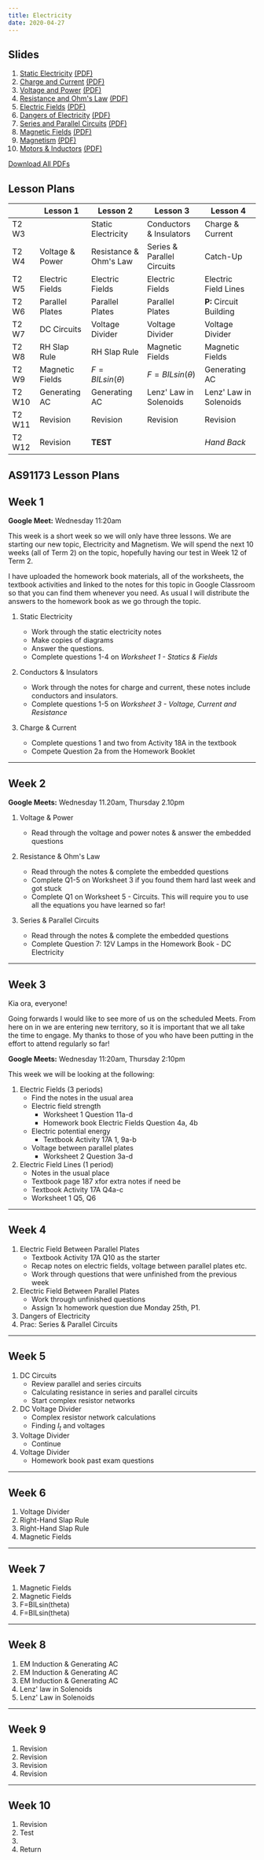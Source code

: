 ```yaml
---
title: Electricity
date: 2020-04-27
---
```


## Slides

1. [Static Electricity](slides/static-electricity.html) [(PDF)](pdfs/static-electricity.pdf)
2. [Charge and Current](slides/charge-and-current.html) [(PDF)](pdfs/charge-and-current.pdf)
3. [Voltage and Power](slides/voltage-and-power.html) [(PDF)](pdfs/voltage-and-power.pdf)
4. [Resistance and Ohm's Law](slides/resistance-and-ohms-law.html) [(PDF)](pdfs/resistance-and-ohms-law.pdf)
5. [Electric Fields](slides/electric-fields.html) [(PDF)](pdfs/electric-fields.pdf)
6. [Dangers of Electricity](slides/dangers-of-electricity.html) [(PDF)](pdfs/dangers-of-electricity.pdf)
7. [Series and Parallel Circuits](slides/series-and-parallel-circuits.html) [(PDF)](pdfs/series-and-parallel-circuits.pdf)
8. [Magnetic Fields](slides/magnetic-fields.html) [(PDF)](pdfs/magnetic-fields.pdf)
9. [Magnetism](slides/magnetism.html) [(PDF)](pdfs/magnetism.pdf)
10. [Motors & Inductors](slides/motors-and-inductors.html) [(PDF)](pdfs/motors-and-inductors.pdf)

[Download All PDFs](as91173.zip)

## Lesson Plans


|         | Lesson 1        | Lesson 2               | Lesson 3                   | Lesson 4                   |
|---------|-----------------|------------------------|----------------------------|----------------------------|
| T2 W3  |                 | Static Electricity     | Conductors & Insulators    | Charge & Current           |
| T2 W4  | Voltage & Power | Resistance & Ohm's Law | Series & Parallel Circuits | Catch-Up                   |
| T2 W5  | Electric Fields | Electric Fields        | Electric Fields            | Electric Field Lines       |
| T2 W6  | Parallel Plates | Parallel Plates        | Parallel Plates            | __P:__ Circuit Building |
| T2 W7  | DC Circuits     | Voltage Divider        | Voltage Divider            | Voltage Divider            |
| T2 W8  | RH Slap Rule    | RH Slap Rule           | Magnetic Fields            | Magnetic Fields            |
| T2 W9  | Magnetic Fields | $F=BILsin(\theta)$      | $F=BILsin(\theta)$          | Generating AC              |
| T2 W10  | Generating AC   | Generating AC          | Lenz' Law in Solenoids     | Lenz' Law in Solenoids     |
| T2 W11  | Revision        | Revision               | Revision                   | Revision                   |
| T2 W12 | Revision        | __TEST__               |                            | _Hand Back_                |

## AS91173 Lesson Plans

## Week 1

__Google Meet:__ Wednesday 11:20am

This week is a short week so we will only have three lessons. We are starting our new topic, Electricity and Magnetism. We will spend the next 10 weeks (all of Term 2) on the topic, hopefully having our test in Week 12 of Term 2.

I have uploaded the homework book materials, all of the worksheets, the textbook activities and linked to the notes for this topic in Google Classroom so that you can find them whenever you need. As usual I will distribute the answers to the homework book as we go through the topic.

1. Static Electricity
    - Work through the static electricity notes
    - Make copies of diagrams
    - Answer the questions.
    - Complete questions 1-4 on _Worksheet 1 - Statics & Fields_

2. Conductors & Insulators
    - Work through the notes for charge and current, these notes include conductors and insulators.
    - Complete questions 1-5 on _Worksheet 3 - Voltage, Current and Resistance_

3. Charge & Current
    - Complete questions 1 and two from Activity 18A in the textbook
    - Compete Question 2a from the Homework Booklet

---

## Week 2

__Google Meets:__ Wednesday 11.20am, Thursday 2.10pm

1. Voltage & Power
    - Read through the voltage and power notes & answer the embedded questions

2. Resistance & Ohm's Law
    - Read through the notes & complete the embedded questions
    - Complete Q1-5 on Worksheet 3 if you found them hard last week and got stuck
    - Complete Q1 on Worksheet 5 - Circuits. This will require you to use all the equations you have learned so far!

3. Series & Parallel Circuits
    - Read through the notes & complete the embedded questions
    - Complete Question 7: 12V Lamps in the Homework Book - DC Electricity

---

## Week 3

Kia ora, everyone!

Going forwards I would like to see more of us on the scheduled Meets. From here on in we are entering new territory, so it is important that we all take the time to engage. My thanks to those of you who have been putting in the effort to attend regularly so far!

__Google Meets:__ Wednesday 11:20am, Thursday 2:10pm

This week we will be looking at the following:

1. Electric Fields (3 periods)
    - Find the notes in the usual area
    - Electric field strength
        - Worksheet 1 Question 11a-d
        - Homework book Electric Fields Question 4a, 4b
    - Electric potential energy
        - Textbook Activity 17A 1, 9a-b 
    - Voltage between parallel plates
        - Worksheet 2 Question 3a-d
2. Electric Field Lines (1 period)
    - Notes in the usual place
    - Textbook page 187 xfor extra notes if need be
    - Textbook Activity 17A Q4a-c
    - Worksheet 1 Q5, Q6

---

## Week 4

1. Electric Field Between Parallel Plates
    - Textbook Activity 17A Q10 as the starter
    - Recap notes on electric fields, voltage between parallel plates etc.
    - Work through questions that were unfinished from the previous week
2. Electric Field Between Parallel Plates
    - Work through unfinished questions
    - Assign 1x homework question due Monday 25th, P1.
3. Dangers of Electricity
4. Prac: Series & Parallel Circuits

---

## Week 5

1. DC Circuits
    - Review parallel and series circuits
    - Calculating resistance in series and parallel circuits
    - Start complex resistor networks
2. DC Voltage Divider
    - Complex resistor network calculations
    - Finding $I_{t}$ and voltages
3. Voltage Divider
    - Continue
4. Voltage Divider
    - Homework book past exam questions

---

## Week 6

1. Voltage Divider
2. Right-Hand Slap Rule
3. Right-Hand Slap Rule
4. Magnetic Fields

---

## Week 7

1. Magnetic Fields
2. Magnetic Fields
3. F=BILsin(theta)
4. F=BILsin(theta)

---

## Week 8

1. EM Induction & Generating AC
2. EM Induction & Generating AC
3. EM Induction & Generating AC
3. Lenz' law in Solenoids
4. Lenz' Law in Solenoids

---

## Week 9

1. Revision
2. Revision
3. Revision
4. Revision

---

## Week 10

1. Revision
2. Test
3. 
4. Return
